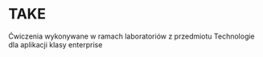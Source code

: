 # TAKE
Ćwiczenia wykonywane w ramach laboratoriów z przedmiotu Technologie dla aplikacji klasy enterprise
